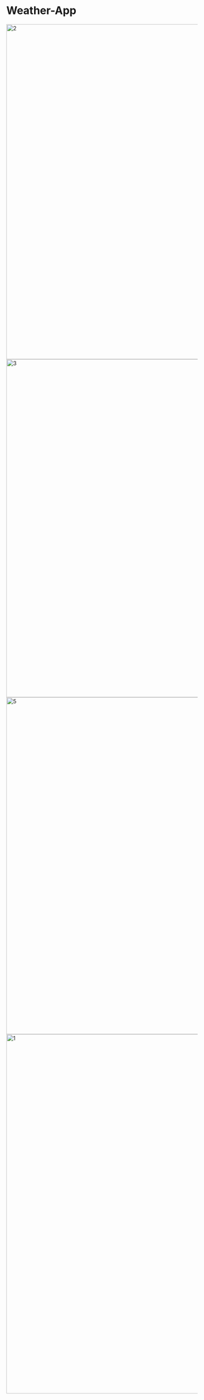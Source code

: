 # Weather-App

<img width="881" alt="2" src="https://user-images.githubusercontent.com/98299441/236885396-dedb2c9c-de47-41ff-8e1c-a627b6ce838d.png">
<img width="889" alt="3" src="https://user-images.githubusercontent.com/98299441/236885405-c943248f-df17-4ad4-859c-96ffb6c22635.png">
<img width="886" alt="5" src="https://user-images.githubusercontent.com/98299441/236885410-e7442ef7-7071-4e09-be01-21087814ec72.png">
<img width="945" alt="1" src="https://user-images.githubusercontent.com/98299441/236885413-8cb0ae11-23d9-4212-9ba2-eb34193d9e8c.png">

